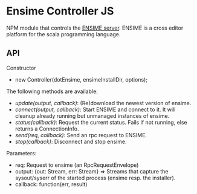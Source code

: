 Ensime Controller JS
====================

NPM module that controls the [ENSIME server](https://github.com/ensime/ensime-server). ENSIME is a cross editor platform
for the scala programming language.


API
---
Constructor
  - new Controller(dotEnsime, ensimeInstallDir, options);

The following methods are available:

  - *update(output, callback)*: (Re)download the newest version of ensime.
  - *connect(output, callback)*: Start ENSIME and connect to it. It will cleanup already running but unmanaged instances of ensime.
  - *status(callback)*: Request the current status. Fails if not running, else returns a ConnectionInfo.
  - *send(req, callback)*: Send an rpc request to ENSIME.
  - *stop(callback)*: Disconnect and stop ensime.

Parameters:

  - req: Request to ensime (an RpcRequestEnvelope)
  - output: {out: Stream, err: Stream} => Streams that capture the sysout/syserr of the started process (ensime resp. the installer).
  - callback: function(err, result)
